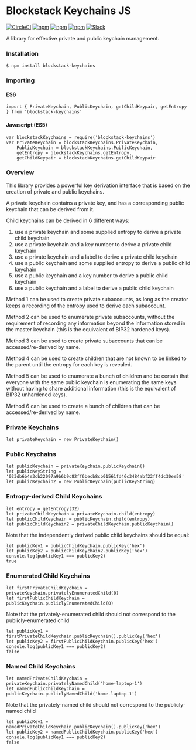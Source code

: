 # Blockstack Keychains JS

[![CircleCI](https://img.shields.io/circleci/project/blockstack/blockstack-keychains-js/master.svg)](https://circleci.com/gh/blockstack/blockstack-keychains-js/tree/master)
[![npm](https://img.shields.io/npm/l/blockstack-keychains.svg)](https://www.npmjs.com/package/blockstack-keychains)
[![npm](https://img.shields.io/npm/v/blockstack-keychains.svg)](https://www.npmjs.com/package/blockstack-keychains)
[![npm](https://img.shields.io/npm/dm/blockstack-keychains.svg)](https://www.npmjs.com/package/blockstack-keychains)
[![Slack](http://slack.blockstack.org/badge.svg)](http://slack.blockstack.org/)

A library for effective private and public keychain management.

### Installation

```
$ npm install blockstack-keychains
```

### Importing

#### ES6

```es6
import { PrivateKeychain, PublicKeychain, getChildKeypair, getEntropy } from 'blockstack-keychains'
```

#### Javascript (ES5)

```es6
var blockstackKeychains = require('blockstack-keychains')
var PrivateKeychain = blockstackKeychains.PrivateKeychain,
    PublicKeychain = blockstackKeychains.PublicKeychain,
    getEntropy = blockstackKeychains.getEntropy,
    getChildKeypair = blockstackKeychains.getChildKeypair
```

### Overview

This library provides a powerful key derivation interface that is based on the creation of private and public keychains.

A private keychain contains a private key, and has a corresponding public keychain that can be derived from it.

Child keychains can be derived in 6 different ways:

1. use a private keychain and some supplied entropy to derive a private child keychain
1. use a private keychain and a key number to derive a private child keychain
1. use a private keychain and a label to derive a private child keychain
1. use a public keychain and some supplied entropy to derive a public child keychain
1. use a public keychain and a key number to derive a public child keychain
1. use a public keychain and a label to derive a public child keychain

Method 1 can be used to create private subaccounts, as long as the creator keeps a recording of the entropy used to derive each subaccount.

Method 2 can be used to enumerate private subaccounts, without the requirement of recording any information beyond the information stored in the master keychain (this is the equivalent of BIP32 hardened keys).

Method 3 can be used to create private subaccounts that can be accessed/re-derived by name.

Method 4 can be used to create children that are not known to be linked to the parent until the entropy for each key is revealed.

Method 5 can be used to enumerate a bunch of children and be certain that everyone with the same public keychain is enumerating the same keys without having to share additional information (this is the equivalent of BIP32 unhardened keys).

Method 6 can be used to create a bunch of children that can be accessed/re-derived by name.

### Private Keychains

```es6
let privateKeychain = new PrivateKeychain()
```

### Public Keychains

```es6
let publicKeychain = privateKeychain.publicKeychain()
let publicKeyString = '023db6b4e3cb22097a9b6b9c82ff6becb8cb01561fd46c3484abf22ff4dc30ee58'
let publicKeychain2 = new PublicKeychain(publicKeyString)
```

### Entropy-derived Child Keychains

```es6
let entropy = getEntropy(32)
let privateChildKeychain = privateKeychain.child(entropy)
let publicChildKeychain = publicKeychain.child(entropy)
let publicChildKeychain2 = privateChildKeychain.publicKeychain()
```

Note that the independently derived public child keychains should be equal:

```es6
let publicKey1 = publicChildKeychain.publicKey('hex')
let publicKey2 = publicChildKeychain2.publicKey('hex')
console.log(publicKey1 === publicKey2)
true
```

### Enumerated Child Keychains

```es6
let firstPrivateChildKeychain = privateKeychain.privatelyEnumeratedChild(0)
let firstPublicChildKeychain = publicKeychain.publiclyEnumeratedChild(0)
```

Note that the privately-enumerated child should not correspond to the publicly-enumerated child

```es6
let publicKey1 = firstPrivateChildKeychain.publicKeychain().publicKey('hex')
let publicKey2 = firstPublicChildKeychain.publicKey('hex')
console.log(publicKey1 === publicKey2)
false
```

### Named Child Keychains

```es6
let namedPrivateChildKeychain = privateKeychain.privatelyNamedChild('home-laptop-1')
let namedPublicChildKeychain = publicKeychain.publiclyNamedChild('home-laptop-1')
```

Note that the privately-named child should not correspond to the publicly-named child

```es6
let publicKey1 = namedPrivateChildKeychain.publicKeychain().publicKey('hex')
let publicKey2 = namedPublicChildKeychain.publicKey('hex')
console.log(publicKey1 === publicKey2)
false
```
